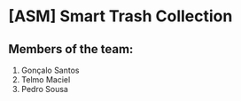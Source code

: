 # [ASM] Smart Trash Collection

## Members of the team:

1. Gonçalo Santos
2. Telmo Maciel
3. Pedro Sousa
